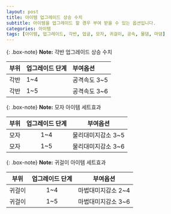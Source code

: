 ```yaml
---
layout: post
title: 아이템 업그레이드 상승 수치
subtitle: 아이템을 업그레이드 할 경우 부여 받을 수 있는 옵션입니다.
categories: 아이템
tags: [아이템, 업그레이드, 각반, 업글, 모자, 귀걸이, 공속, 물댐, 마댐]
---
```


{: .box-note}
**Note:** 각반 업그레이드 상승 수치

| 부위 | 업그레이드 단계 | 부여옵션 |
| :------ |:--- | :------------ |
| 각반 | 1~4 | 공격속도 3~5 |
| 각반 | 1~5 | 공격속도 3~6 |

{: .box-note}
**Note:** 모자 아이템 세트효과

| 부위 | 업그레이드 단계 | 부여옵션 |
| :------: |:---: | :------------: |
| 모자 | 1~4 | 물리대미지감소 3~5 |
| 모자 | 1~5 | 물리대미지감소 3~6 |

{: .box-note}
**Note:** 귀걸이 아이템 세트효과

| 부위 | 업그레이드 단계 | 부여옵션 |
| :------: |:---: | :------------: |
| 귀걸이 | 1~4 | 마법대미지감소 2~4 |
| 귀걸이 | 1~5 | 마법대미지감소 3~6 |